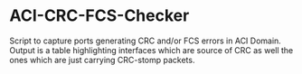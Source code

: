 # ACI-CRC-FCS-Checker
Script to capture ports generating CRC and/or FCS errors in ACI Domain. Output is a table highlighting interfaces which are source of CRC as well the ones which are just carrying CRC-stomp packets.
